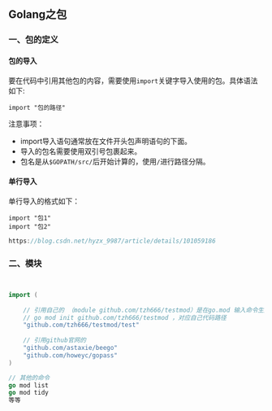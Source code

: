## Golang之包

### 一、包的定义

#### 包的导入

要在代码中引用其他包的内容，需要使用`import`关键字导入使用的包。具体语法如下:

```
import "包的路径"
```

注意事项：

- import导入语句通常放在文件开头包声明语句的下面。
- 导入的包名需要使用双引号包裹起来。
- 包名是从`$GOPATH/src/`后开始计算的，使用`/`进行路径分隔。

#### 单行导入

单行导入的格式如下：

```
import "包1"
import "包2"
```

```go
https://blog.csdn.net/hyzx_9987/article/details/101059186
```



### 二、模块

```go


import (
    
    // 引用自己的 （module github.com/tzh666/testmod）是在go.mod 输入命令生成的
    // go mod init github.com/tzh666/testmod ，对应自己代码路径
    "github.com/tzh666/testmod/test"
    
    // 引用github官网的
	"github.com/astaxie/beego"
	"github.com/howeyc/gopass"
)

```

```go
// 其他的命令
go mod list
go mod tidy
等等
```

